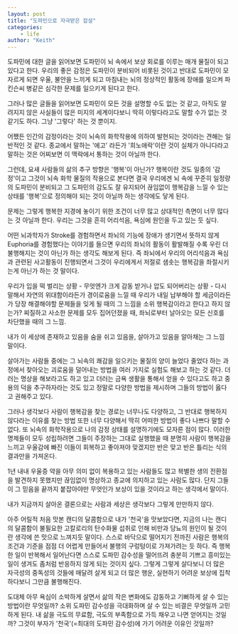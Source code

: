 ```yaml
---
layout: post
title: "도파민으로 자극받은 잡설"
categories:
    - life
author: "Keith"
---
```


도파민에 대한 글을 읽어보면 도파민이 뇌 속에서 보상 회로를 이루는 매개 물질이 되고 있다고 한다. 우리의 좋은 감정은 도파민이 분비되어 비롯된 것이고 반대로 도파민이 모자르게 되면 우울, 불안을 느끼게 되고 마침내는 뇌의 정상적인 활동에 장애를 일으켜 파킨슨씨 병같은 심각한 문제를 일으키게 된다고 한다.

그러나 많은 글들을 읽어보면 도파민이 모든 것을 설명할 수도 없는 것 같고, 아직도 알려지지 않은 사실들이 많은 미지의 세계이다보니 딱히 이렇다라고도 말할 수가 없는 것 같기도 하다. 그냥 '그렇다' 하는 것 뿐이지. 

어쨌든 인간의 감정이라는 것이 뇌속의 화학작용에 의하여 발현되는 것이라는 견해는 일반적인 것 같다. 종교에서 말하는 '에고' 라든가 '희노애락'이란 것이 실체가 아니다라고 말하는 것은 어찌보면 이 맥락에서 통하는 것이 아닐까 한다. 

그런데, 요새 사람들의 삶의 추구 방향은 '행복'이 아닌가? 행복이란 것도 일종의 '감정'이고 그것이 뇌속 화학 물질의 작용으로 본다면 결국 우리에겐 뇌 속에 꾸준히 일정량의 도파민이 분비되고 그 도파민의 감도도 잘 유지되어 끊임없이 행복감을 느낄 수 있는 상태를 '행복'으로 정의해야 되는 것이 아닐까 하는 생각에도 닿게 된다.

문제는 그렇게 행복한 지경에 놓이기 위한 조건이 너무 많고 상대적인 측면이 너무 많다는 것 아닐까 한다. 우리는 그것을 흔히 어리석음, 욕심에 원인을 두고 있는 듯 싶다. 

어떤 뇌과학자가 Stroke를 경험하면서 좌뇌의 기능에 장애가 생기면서 뜻하지 않게 Euphoria를 경험했다는 이야기를 들으면 우리의 좌뇌의 활동이 활발해질 수록 우린 더 불행해지는 것이 아닌가 하는 생각도 해보게 된다. 즉 좌뇌에서 우리의 어리석음과 욕심과 관련된 사고활동이 진행되면서 그것이 우리에게서 저절로 샘솟는 행복감을 좌절시키는게 아닌가 하는 것 말이다.

우리가 입을 떡 벌리는 상황 - 무엇엔가 크게 감동 받거나 압도 되어버리는 상황 - 다시 말해서 자연의 위대함이라든가 경이로움을 느낄 때 우리가 내일 납부해야 할 세금이라든가 당장 해결해야할 문제들을 잊게 될 때의 그 느낌을 소위 행복감이라고 한다고 하지 않는가? 찌질하고 사소한 문제를 모두 집어던졌을 때, 좌뇌로부터 날아오는 모든 신호를 차단했을 때의 그 느낌.

내가 이 세상에 존재하고 있음을 숨을 쉬고 있음을, 살아가고 있음을 알아채는 그 느낌 말이다. 

살아가는 사람들 중에는 그 뇌속의 쾌감을 일으키는 물질의 양이 늘었다 줄었다 하는 과정에서 찾아오는 괴로움을 덜어내는 방법을 여러 가지로 실험도 해보고 하는 것 같다. 더러는 명상을 해보라고도 하고 있고 더러는 금욕 생활을 통해서 얻을 수 있다고도 하고 중용의 덕을 추구하자라는 것도 있고 정말로 다양한 방법을 제시하며 그들의 방법이 옳다고 권해주고 있다.

그러나 생각보다 사람이 행복감을 찾는 경로는 너무나도 다양하고, 그 반대로 행복하지 않다라는 이유를 찾는 방법 또한 너무 다양해서 딱히 어떠한 방법이 좋다 나쁘다 말할 수 없다. 또 뇌속의 화학작용으로 나의 감정 상태를 설명하기에도 모자른 점이 많다. 이러한 명제들이 모두 성립하려면 그들이 주장하는 그대로 실행했을 때 분명히 사람이 행복감을 느끼고 우울감에 빠진 이들이 회복하고 좋아져야 맞겠지만 반은 맞고 반은 틀리는 식의 결과만을 가져온다.

1년 내내 우울증 약을 아무 의미 없이 복용하고 있는 사람들도 많고 븍별한 생의 전환점을 발견하지 못했지만 끊임없이 명상하고 종교에 의지하고 있는 사람도 많다. 단지 그들이 그 믿음을 끝까지 붙잡아야만 무엇인가 보상이 있을 것이라고 하는 생각에서 말이다. 

내가 지금까지 살아온 결론으로는 사람과 세상은 생각보다 그렇게 만만하지 않다. 

아주 어릴적 처음 맛본 캔디의 달콤함으로 내가 '천국'을 맛보았다면, 지금의 나는 캔디의 달콤함이 불필요한 고칼로리의 탄수화물 섭취로 인해 비만과 당뇨의 원인이 될 것이란 생각에 쓴 맛으로 느껴지듯 말이다. 스스로 바닥으로 떨어지기 전까진 사람은 행복의 조건과 기준을 점점 더 어렵게 만들어서 불행의 구렁텅이로 가져가려는 듯 하다. 즉 행복한 일이 반복해서 일어난다면 스스로 도파민 감수성을 떨어뜨려 충분히 기쁘고 흥미있는 일이 생겨도 좀처럼 반응하지 않게 되는 것이지 싶다. 그렇게 그렇게 살다보니 더 많은 자극성의 중독성의 것들에 매달려 살게 되고 더 많은 행운, 실현하기 어려운 보상에 집착하다보니 그만큼 불행해진다.

도대체 아무 욕심이 소박하게 살면서 삶의 작은 변화에도 감동하고 기뻐하게 살 수 있는 방법이란 무엇일까? 소위 도파민 감수성을 극대화하며 살 수 있는 비결은 무엇일까 고민하게 된다. 내 삶을 극도의 무료함, 극도의 부족함으로 가득 채우고 나면 얻어지는 것일까? 그것이 부자가 '천국'(=최대의 도파민 감수성)에 가기 어려운 이유인 것일까?
